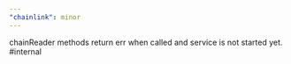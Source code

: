 ```yaml
---
"chainlink": minor
---
```


chainReader methods return err when called and service is not started yet. #internal
